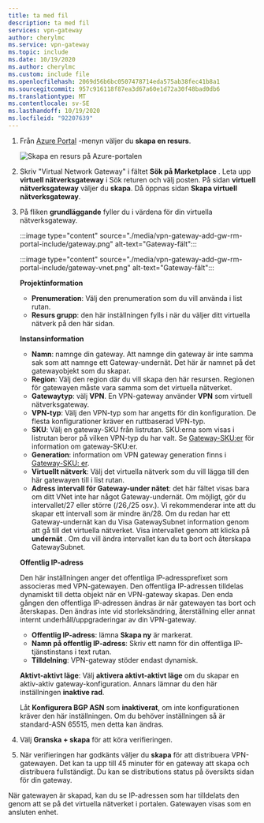 ```yaml
---
title: ta med fil
description: ta med fil
services: vpn-gateway
author: cherylmc
ms.service: vpn-gateway
ms.topic: include
ms.date: 10/19/2020
ms.author: cherylmc
ms.custom: include file
ms.openlocfilehash: 2069d56b6bc0507478714eda575ab38fec41b8a1
ms.sourcegitcommit: 957c916118f87ea3d67a60e1d72a30f48bad0db6
ms.translationtype: MT
ms.contentlocale: sv-SE
ms.lasthandoff: 10/19/2020
ms.locfileid: "92207639"
---
```

1. Från [Azure Portal](https://portal.azure.com) -menyn väljer du **skapa en resurs**.

   ![Skapa en resurs på Azure-portalen](./media/vpn-gateway-add-gw-rm-portal-include/azure-portal-create-resource.png)
1. Skriv "Virtual Network Gateway" i fältet **Sök på Marketplace** . Leta upp **virtuell nätverksgateway** i Sök returen och välj posten. På sidan **virtuell nätverksgateway** väljer du **skapa**. Då öppnas sidan **Skapa virtuell nätverksgateway**.
1. På fliken **grundläggande** fyller du i värdena för din virtuella nätverksgateway.

   :::image type="content" source="./media/vpn-gateway-add-gw-rm-portal-include/gateway.png" alt-text="Gateway-fält":::

   :::image type="content" source="./media/vpn-gateway-add-gw-rm-portal-include/gateway-vnet.png" alt-text="Gateway-fält":::

   **Projektinformation**

   * **Prenumeration**: Välj den prenumeration som du vill använda i list rutan.
   * **Resurs grupp**: den här inställningen fylls i när du väljer ditt virtuella nätverk på den här sidan.

   **Instansinformation**

   * **Namn**: namnge din gateway. Att namnge din gateway är inte samma sak som att namnge ett Gateway-undernät. Det här är namnet på det gatewayobjekt som du skapar.
   * **Region**: Välj den region där du vill skapa den här resursen. Regionen för gatewayen måste vara samma som det virtuella nätverket.
   * **Gatewaytyp**: välj **VPN**. En VPN-gateway använder **VPN** som virtuell nätverksgateway.
   * **VPN-typ**: Välj den VPN-typ som har angetts för din konfiguration. De flesta konfigurationer kräver en ruttbaserad VPN-typ.
   * **SKU**: Välj en gateway-SKU från listrutan. SKU:erna som visas i listrutan beror på vilken VPN-typ du har valt. Se [Gateway-SKU:er](../articles/vpn-gateway/vpn-gateway-about-vpn-gateway-settings.md#gwsku) för information om gateway-SKU:er.
   * **Generation**: information om VPN gateway generation finns i [Gateway-SKU: er](../articles/vpn-gateway/vpn-gateway-about-vpngateways.md#gwsku).
   * **Virtuellt nätverk**: Välj det virtuella nätverk som du vill lägga till den här gatewayen till i list rutan.
   * **Adress intervall för Gateway-under nätet**: det här fältet visas bara om ditt VNet inte har något Gateway-undernät. Om möjligt, gör du intervallet/27 eller större (/26,/25 osv.). Vi rekommenderar inte att du skapar ett intervall som är mindre än/28. Om du redan har ett Gateway-undernät kan du Visa GatewaySubnet information genom att gå till det virtuella nätverket. Visa intervallet genom att klicka på **undernät** . Om du vill ändra intervallet kan du ta bort och återskapa GatewaySubnet.

   **Offentlig IP-adress**

   Den här inställningen anger det offentliga IP-adressprefixet som associeras med VPN-gatewayen. Den offentliga IP-adressen tilldelas dynamiskt till detta objekt när en VPN-gateway skapas. Den enda gången den offentliga IP-adressen ändras är när gatewayen tas bort och återskapas. Den ändras inte vid storleksändring, återställning eller annat internt underhåll/uppgraderingar av din VPN-gateway.

     * **Offentlig IP-adress**: lämna **Skapa ny** är markerat.
     * **Namn på offentlig IP-adress**: Skriv ett namn för din offentliga IP-tjänstinstans i text rutan.
     * **Tilldelning**: VPN-gateway stöder endast dynamisk.

   **Aktivt-aktivt läge**: Välj **aktivera aktivt-aktivt läge** om du skapar en aktiv-aktiv gateway-konfiguration. Annars lämnar du den här inställningen **inaktive rad**.

   Låt **Konfigurera BGP ASN** som **inaktiverat**, om inte konfigurationen kräver den här inställningen. Om du behöver inställningen så är standard-ASN 65515, men detta kan ändras.
1. Välj **Granska + skapa** för att köra verifieringen.
1. När verifieringen har godkänts väljer du **skapa** för att distribuera VPN-gatewayen. Det kan ta upp till 45 minuter för en gateway att skapa och distribuera fullständigt. Du kan se distributions status på översikts sidan för din gateway.

När gatewayen är skapad, kan du se IP-adressen som har tilldelats den genom att se på det virtuella nätverket i portalen. Gatewayen visas som en ansluten enhet.

